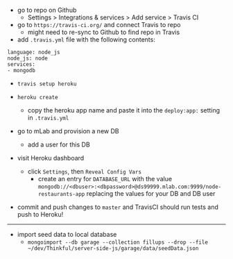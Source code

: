 * go to repo on Github
  * Settings > Integrations & services > Add service > Travis CI
* go to `https://travis-ci.org/` and connect Travis to repo
  * might need to re-sync to Github to find repo in Travis
* add `.travis.yml` file with the following contents:
```
language: node_js
node_js: node
services:
- mongodb
```
* `travis setup heroku`
* `heroku create`
  * copy the heroku app name and paste it into the `deploy:app:` setting in `.travis.yml`

* go to mLab and provision a new DB
  * add a user for this DB
* visit Heroku dashboard
  * click `Settings`, then `Reveal Config Vars`
    * create an entry for `DATABASE_URL` with the value `mongodb://<dbuser>:<dbpassword>@ds99999.mlab.com:9999/node-restaurants-app` replacing the values for your DB and DB user

* commit and push changes to `master` and TravisCI should run tests and push to Heroku!

---
* import seed data to local database
  * `mongoimport --db garage --collection fillups --drop --file ~/dev/Thinkful/server-side-js/garage/data/seedData.json`
